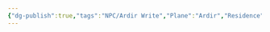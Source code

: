 ```yaml
---
{"dg-publish":true,"tags":"NPC/Ardir Write","Plane":"Ardir","Residence":"Dwarf-Mines","permalink":"/npc/sahil/","dgHomeLink":false,"dgPassFrontmatter":true}
---
```


